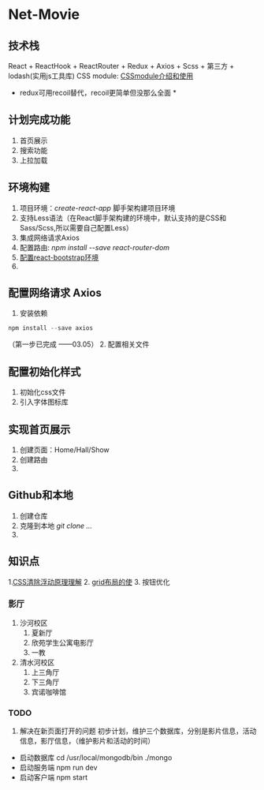 # Net-Movie

## 技术栈
React + ReactHook + ReactRouter + Redux + Axios + Scss + 第三方 + lodash(实用js工具库)
CSS module: [CSSmodule介绍和使用](http://www.ruanyifeng.com/blog/2016/06/css_modules.html)

* redux可用recoil替代，recoil更简单但没那么全面 *



## 计划完成功能
1. 首页展示
3. 搜索功能
4. 上拉加载

## 环境构建
1. 项目环境：*create-react-app* 脚手架构建项目环境
2. 支持Less语法（在React脚手架构建的环境中，默认支持的是CSS和Sass/Scss,所以需要自己配置Less）
3. 集成网络请求Axios
4. 配置路由: *npm install --save react-router-dom*
5. [配置react-bootstrap环境](https://getbootstrap.com/docs/4.1/getting-started/introduction/)
6. 


## 配置网络请求 Axios
1. 安装依赖
```js
npm install --save axios
```
（第一步已完成 ——03.05）
2. 配置相关文件


## 配置初始化样式
1. 初始化css文件
2. 引入字体图标库

## 实现首页展示
1. 创建页面：Home/Hall/Show
2. 创建路由
3. 


## Github和本地
1. 创建仓库
2. 克隆到本地 *git clone ...*
3. 

## 知识点
1.[CSS清除浮动原理理解](https://juejin.cn/post/6844903504545316877)
2. [grid布局的使](https://www.ruanyifeng.com/blog/2019/03/grid-layout-tutorial.html)
3. 按钮优化


### 影厅
1. 沙河校区
   1. 夏新厅
   2. 欣苑学生公寓电影厅
   3. 一教
2. 清水河校区
   1. 上三角厅
   2. 下三角厅
   3. 宾诺咖啡馆



### TODO
1. 解决在新页面打开的问题
初步计划，维护三个数据库，分别是影片信息，活动信息，影厅信息，（维护影片和活动的时间）

+ 启动数据库 cd /usr/local/mongodb/bin ./mongo
+ 启动服务端 npm run dev
+ 启动客户端 npm start
